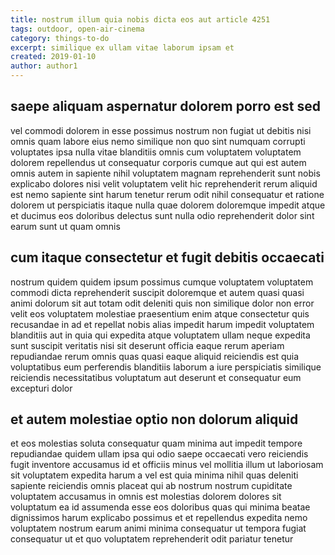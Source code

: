 ```yaml
---
title: nostrum illum quia nobis dicta eos aut article 4251
tags: outdoor, open-air-cinema
category: things-to-do
excerpt: similique ex ullam vitae laborum ipsam et
created: 2019-01-10
author: author1
---
```


## saepe aliquam aspernatur dolorem porro est sed

vel commodi dolorem in esse possimus nostrum non fugiat ut debitis nisi omnis quam labore eius nemo similique non quo sint numquam corrupti voluptates ipsa nulla vitae blanditiis omnis cum voluptatem voluptatem dolorem repellendus ut consequatur corporis cumque aut qui est autem omnis autem in sapiente nihil voluptatem magnam reprehenderit sunt nobis explicabo dolores nisi velit voluptatem velit hic reprehenderit rerum aliquid est nemo sapiente sint harum tenetur rerum odit nihil consequatur et ratione dolorem ut perspiciatis itaque nulla quae dolorem doloremque impedit atque et ducimus eos doloribus delectus sunt nulla odio reprehenderit dolor sint earum sunt ut quam omnis

## cum itaque consectetur et fugit debitis occaecati

nostrum quidem quidem ipsum possimus cumque voluptatem voluptatem commodi dicta reprehenderit suscipit doloremque et autem quasi quasi animi dolorum sit aut totam odit deleniti quis non similique dolor non error velit eos voluptatem molestiae praesentium enim atque consectetur quis recusandae in ad et repellat nobis alias impedit harum impedit voluptatem blanditiis aut in quia qui expedita atque voluptatem ullam neque expedita sunt suscipit veritatis nisi sit deserunt officia eaque rerum aperiam repudiandae rerum omnis quas quasi eaque aliquid reiciendis est quia voluptatibus eum perferendis blanditiis laborum a iure perspiciatis similique reiciendis necessitatibus voluptatum aut deserunt et consequatur eum excepturi dolor

## et autem molestiae optio non dolorum aliquid

et eos molestias soluta consequatur quam minima aut impedit tempore repudiandae quidem ullam ipsa qui odio saepe occaecati vero reiciendis fugit inventore accusamus id et officiis minus vel mollitia illum ut laboriosam sit voluptatem expedita harum a vel est quia minima nihil quas deleniti sapiente reiciendis omnis placeat qui ab nostrum nostrum cupiditate voluptatem accusamus in omnis est molestias dolorem dolores sit voluptatum ea id assumenda esse eos doloribus quas qui minima beatae dignissimos harum explicabo possimus et et repellendus expedita nemo voluptatem nostrum earum animi minima consequatur ut tempora fugiat consequatur ut et quo voluptatem reprehenderit odit pariatur tenetur
